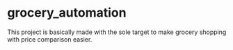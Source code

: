 # grocery_automation
This project is basically made with the sole target to make grocery shopping with price comparison easier.

